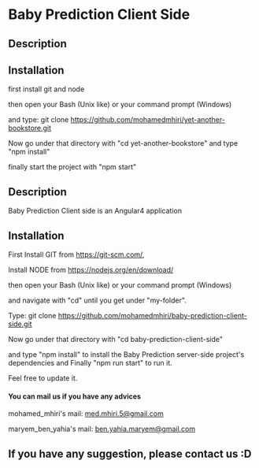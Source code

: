 # Baby Prediction Client Side

## Description

## Installation
first install git and node

then open your Bash (Unix like) or your command prompt (Windows) 

and type: git clone https://github.com/mohamedmhiri/yet-another-bookstore.git 

Now go under that directory with "cd yet-another-bookstore" and type "npm install"

finally start the project with "npm start"


## Description

Baby Prediction Client side is an Angular4 application
## Installation
First Install GIT from https://git-scm.com/,

Install NODE from https://nodejs.org/en/download/ 

then open your Bash (Unix like) or your command prompt (Windows) 

and navigate with "cd" until you get under "my-folder".

Type: git clone https://github.com/mohamedmhiri/baby-prediction-client-side.git 

Now go under that directory with "cd baby-prediction-client-side"

and type "npm install" to install the Baby Prediction server-side project's dependencies and Finally "npm run start" to run it.

Feel free to update it.

#### You can mail us if you have any advices
mohamed_mhiri's mail: med.mhiri.5@gmail.com

maryem_ben_yahia's mail: ben.yahia.maryem@gmail.com

## If you have any suggestion, please contact us :D

